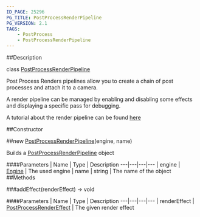 ```yaml
---
ID_PAGE: 25296
PG_TITLE: PostProcessRenderPipeline
PG_VERSION: 2.1
TAGS:
    - PostProcess
    - PostProcessRenderPipeline
---
```

##Description

class [PostProcessRenderPipeline](/classes/2.2/PostProcessRenderPipeline)

Post Process Renders pipelines allow you to create a chain of post processes and attach it to a camera.

A render pipeline can be managed by enabling and disabling some effects and displaying a specific pass for debugging.

A tutorial about the render pipeline can be found [here](http://doc.babylonjs.com/tutorials/How_to_use_PostProcessRenderPipeline)

##Constructor

##new [PostProcessRenderPipeline](/classes/2.2/PostProcessRenderPipeline)(engine, name)

Builds a [PostProcessRenderPipeline](/classes/2.2/PostProcessRenderPipeline) object

####Parameters
 | Name | Type | Description
---|---|---|---
 | engine | [Engine](/classes/2.2/Engine) |  The used engine
 | name | string |  The name of the object
##Methods

###addEffect(renderEffect) &rarr; void



####Parameters
 | Name | Type | Description
---|---|---|---
 | renderEffect | [PostProcessRenderEffect](/classes/2.2/PostProcessRenderEffect) |  The given render effect

